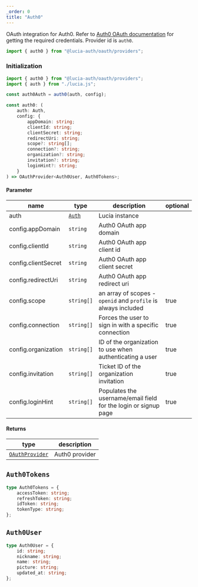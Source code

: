 ```yaml
---
_order: 0
title: "Auth0"
---
```


OAuth integration for Auth0. Refer to [Auth0 OAuth documentation](https://auth0.com/docs/get-started/authentication-and-authorization-flow/add-login-auth-code-flow) for getting the required credentials. Provider id is `auth0`.

```ts
import { auth0 } from "@lucia-auth/oauth/providers";
```

### Initialization

```ts
import { auth0 } from "@lucia-auth/oauth/providers";
import { auth } from "./lucia.js";

const auth0Auth = auth0(auth, config);
```

```ts
const auth0: (
	auth: Auth,
	config: {
		appDomain: string;
		clientId: string;
		clientSecret: string;
		redirectUri: string;
		scope?: string[];
		connection?: string;
		organization?: string;
		invitation?: string;
		loginHint?: string;
	}
) => OAuthProvider<Auth0User, Auth0Tokens>;
```

#### Parameter

| name                | type                          | description                                                     | optional |
| ------------------- | ----------------------------- | --------------------------------------------------------------- | -------- |
| auth                | [`Auth`](/reference/lucia-auth/auth) | Lucia instance                                                  |          |
| config.appDomain    | `string`                      | Auth0 OAuth app domain                                          |          |
| config.clientId     | `string`                      | Auth0 OAuth app client id                                       |          |
| config.clientSecret | `string`                      | Auth0 OAuth app client secret                                   |          |
| config.redirectUri  | `string`                      | Auth0 OAuth app redirect uri                                    |          |
| config.scope        | `string[]`                    | an array of scopes - `openid` and `profile` is always included  | true     |
| config.connection   | `string[]`                    | Forces the user to sign in with a specific connection           | true     |
| config.organization | `string[]`                    | ID of the organization to use when authenticating a user        | true     |
| config.invitation   | `string[]`                    | Ticket ID of the organization invitation                        | true     |
| config.loginHint    | `string[]`                    | Populates the username/email field for the login or signup page | true     |

#### Returns

| type                                                           | description    |
| -------------------------------------------------------------- | -------------- |
| [`OAuthProvider`](/reference/oauth/oauthprovider) | Auth0 provider |

## `Auth0Tokens`

```ts
type Auth0Tokens = {
	accessToken: string;
	refreshToken: string;
	idToken: string;
	tokenType: string;
};
```

## `Auth0User`

```ts
type Auth0User = {
	id: string;
	nickname: string;
	name: string;
	picture: string;
	updated_at: string;
};
```